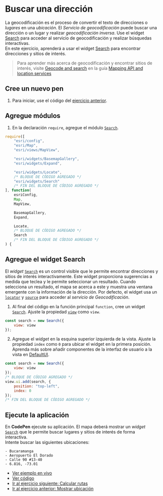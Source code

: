 # Buscar una dirección
La geocodificación es el proceso de convertir el texto de direcciones o _lugares_ en una _ubicación_. El _Servicio de geocodificación_ puede buscar una dirección o un lugar y realizar _geocodificación inversa_. Use el widget [Search](https://developers.arcgis.com/javascript/latest/api-reference/esri-widgets-Search.html) para acceder al servicio de geocodificación y realizar búsquedas interactivas.  
En este ejercicio, aprenderá a usar el widget [Search](https://developers.arcgis.com/javascript/latest/api-reference/esri-widgets-Search.html) para encontrar direcciones y sitios de interés. 
> Para aprender más acerca de geocodificación y encontrar sitios de interés, visite [Geocode and search](https://developers.arcgis.com/documentation/mapping-apis-and-services/search/) en la guía [Mapping API and location services](https://developers.arcgis.com/documentation/mapping-apis-and-services/)
##  Cree un nuevo pen
1. Para iniciar, use el código del [ejercicio anterior](https://github.com/DesarrolladoresEsri/epc.co.js/blob/main/3.ubicacion/README.md).
## Agregue módulos
1. En la declaración `require`, agregue el módulo [`Search`](https://developers.arcgis.com/javascript/latest/api-reference/esri-widgets-Search.html).
```javascript
require([
    "esri/config", 
    "esri/Map", 
    "esri/views/MapView",

    "esri/widgets/BasemapGallery",
    "esri/widgets/Expand",

    "esri/widgets/Locate",
    /* BLOQUE DE CÓDIGO AGREGADO */
    "esri/widgets/Search"
    /* FIN DEL BLOQUE DE CÓDIGO AGREGADO */
], function(
    esriConfig, 
    Map, 
    MapView,

    BasemapGallery,
    Expand,

    Locate,
    /* BLOQUE DE CÓDIGO AGREGADO */
    Search
    /* FIN DEL BLOQUE DE CÓDIGO AGREGADO */
) {
```
## Agregue el widget Search
El _widget_ [`Search`](https://developers.arcgis.com/javascript/latest/api-reference/esri-widgets-Search.html) es un control visible que le permite encontrar direcciones y sitios de interés interactivamente. Este widget proporciona sugerencias a medida que teclea y le permite seleccionar un resultado. Cuando selecciona un resultado, el mapa se acerca a este y muestra una ventana emergente con la información de la dirección. Por defecto, el widget usa un [`locator`](https://developers.arcgis.com/javascript/latest/api-reference/esri-rest-locator.html) y [`source`](https://developers.arcgis.com/javascript/latest/api-reference/esri-widgets-Search.html#sources) para acceder al _servicio de Geocodificación_.
1. Al final del código en la función principal `function`, cree un widget [`Search`](https://developers.arcgis.com/javascript/latest/api-reference/esri-widgets-Search.html). Ajuste la propiedad [`view`](https://developers.arcgis.com/javascript/latest/api-reference/esri-widgets-Search.html#view) como `view`.
```javascript
const search = new Search({
    view: view
});
```
2. Agregue el _widget_ en la esquina superior izquierda de la vista. Ajuste la propiedad `index` como `0` para ubicar el widget en la primera posición. Aprenda más sobre añadir componentes de la interfaz de usuario a la vista en [DefaultUI](https://developers.arcgis.com/javascript/latest/api-reference/esri-views-ui-DefaultUI.html).
```javascript
const search = new Search({
    view: view
});
/* BLOQUE DE CÓDIGO AGREGADO */
view.ui.add(search, {
    position: "top-left",
    index: 0
});
/* FIN DEL BLOQUE DE CÓDIGO AGREGADO */
```
## Ejecute la aplicación
En **CodePen** ejecute su aplicación. El mapa deberá mostrar un _widget_ [`Search`](https://developers.arcgis.com/javascript/latest/api-reference/esri-widgets-Search.html) que le permite buscar lugares y sitios de interés de forma interactiva.  
Intente buscar las siguientes ubicaciones:
```
- Bucaramanga
- Aeropuerto El Dorado
- Calle 90 #13-40
- 6.816, -73.01
```
- [Ver ejemplo en vivo](https://desarrolladoresesri.github.io/epc.co.js/4.buscar-direccion/buscar-direccion.html)
- [Ver código](https://github.com/DesarrolladoresEsri/epc.co.js/blob/main/4.buscar-direccion/buscar-direccion.html)
- [Ir al ejercicio siguiente: Calcular rutas](https://github.com/DesarrolladoresEsri/epc.co.js/blob/main/5.rutas/README.md)
- [Ir al ejercicio anterior: Mostrar ubicación](https://github.com/DesarrolladoresEsri/epc.co.js/blob/main/3.ubicacion/README.md)
